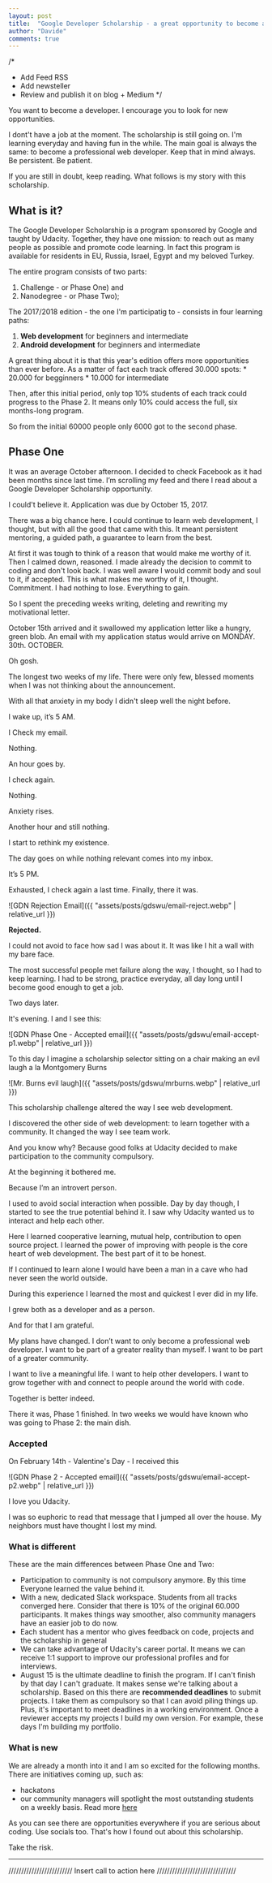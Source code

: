 ```yaml
---
layout: post
title:  "Google Developer Scholarship - a great opportunity to become a developer"
author: "Davide"
comments: true
---
```


/* 
 * Add Feed RSS
 * Add newsteller 
 * Review and publish it on blog + Medium
*/

You want to become a developer. I encourage you to look for new opportunities.

I dont't have a job at the moment. The scholarship is still going on. I'm learning everyday and having fun in the while. 
The main goal is always the same: to become a professional web developer. 
Keep that in mind always. Be persistent. Be patient.

If you are still in doubt, keep reading. What follows is my story with this scholarship.


## What is it?

The Google Developer Scholarship is a program sponsored by Google and taught by Udacity.
Together, they have one mission: to reach out as many people as possible and promote code learning. 
In fact this program is available for residents in EU, Russia, Israel, Egypt and my beloved Turkey. 

The entire program consists of two parts:
1. Challenge - or Phase One) and
2. Nanodegree - or Phase Two);

The 2017/2018 edition - the one I'm participatig to - consists in four learning paths:
1. **Web development** for beginners and intermediate
2. **Android development** for beginners and intermediate

A great thing about it is that this year's edition offers more opportunities than ever before. As a matter of fact each track offered 30.000 spots:
    * 20.000 for begginners
    * 10.000 for intermediate
    
Then, after this initial period, only top 10% students of each track could progress to the Phase 2. It means only 10% could access the full, six months-long program. 

So from the initial 60000 people only 6000 got to the second phase. 

## Phase One
It was an average October afternoon. I decided to check Facebook as it had been months since last time. I’m scrolling my feed and there I read about a Google Developer Scholarship opportunity. 

I could't believe it. Application was due by October 15, 2017. 

There was a big chance here. I could continue to learn web development, I thought, but with all the good that came with this. It meant persistent mentoring, a guided path, a guarantee to learn from the best. 

At first it was tough to think of a reason that would make me worthy of it. 
Then I calmed down, reasoned. I made already the decision to commit to coding and don't look back. I was well aware I would commit body and soul to it, if accepted. This is what makes me worthy of it, I thought. Commitment. I had nothing to lose. Everything to gain. 

So I spent the preceding weeks writing, deleting and rewriting my motivational letter. 

October 15th arrived and it swallowed my application letter like a hungry, green blob. An email with my application status would arrive on MONDAY. 30th. OCTOBER. 

Oh gosh. 

The longest two weeks of my life. There were only few, blessed moments when I was not thinking about the announcement.

With all that anxiety in my body I didn't sleep well the night before. 

I wake up, it’s 5 AM.

I Check my email. 

Nothing. 

An hour goes by. 

I check again. 

Nothing. 

Anxiety rises. 

Another hour and still nothing. 

I start to rethink my existence. 

The day goes on while nothing relevant comes into my inbox. 

It’s 5 PM.

Exhausted, I check again a last time. Finally, there it was. 

![GDN Rejection Email]({{ "assets/posts/gdswu/email-reject.webp" | relative_url }})


**Rejected.**

I could not avoid to face how sad I was about it. It was like I hit a wall with my bare face. 

The most successful people met failure along the way, I thought, so I had to keep learning. I had to be strong, practice everyday, all day long until I become good enough to get a job. 

Two days later.

It's evening. I and I see this:

![GDN Phase One - Accepted email]({{ "assets/posts/gdswu/email-accept-p1.webp" | relative_url }})


To this day I imagine a scholarship selector sitting on a chair making an evil laugh a la Montgomery Burns 

![Mr. Burns evil laugh]({{ "assets/posts/gdswu/mrburns.webp" | relative_url }})


This scholarship challenge altered the way I see web development. 

I discovered the other side of web development: to learn together with a community. It changed the way I see team work.

And you know why? Because good folks at Udacity decided to make participation to the community compulsory. 

At the beginning it bothered me. 

Because I’m an introvert person.

I used to avoid social interaction when possible. Day by day though, I started to see the true potential behind it. I saw why Udacity wanted us to interact and help each other. 

Here I learned cooperative learning, mutual help, contribution to open source project. I learned the power of improving with people is the core heart of web development. The best part of it to be honest. 

If I continued to learn alone I would have been a man in a cave who had never seen the world outside.

During this experience I learned the most and quickest I ever did in my life.

I grew both as a developer and as a person. 

And for that I am grateful.

My plans have changed. I don’t want to only become a professional web developer. I want to be part of a greater reality than myself.
I want to be part of a greater community. 

I want to live a meaningful life. I want to help other developers. I want to grow together with and connect to people around the world with code. 

Together is better indeed.

There it was, Phase 1 finished. In two weeks we would have known who was going to Phase 2: the main dish.

### Accepted
On February 14th - Valentine's Day - I received this 

![GDN Phase 2 - Accepted email]({{ "assets/posts/gdswu/email-accept-p2.webp" | relative_url }})

I love you Udacity.

I was so euphoric to read that message that I jumped all over the house. My neighbors must have thought I lost my mind.

### What is different
These are the main differences between Phase One and Two:
* Participation to community is not compulsory anymore. By this time Everyone learned the value behind it. 
* With a new, dedicated Slack workspace. Students from all tracks converged here. Consider that there is 10% of the original 60.000 participants. It makes things way smoother, also community managers have an easier job to do now.
* Each student has a mentor who gives feedback on code, projects and the scholarship in general
* We can take advantage of Udacity's career portal. It means we can receive 1:1 support to improve our professional profiles and for interviews.
* August 15 is the ultimate deadline to finish the program. If I can't finish by that day I can't     graduate. It makes sense we're talking about a scholarship. 
  Based on this there are **recommended deadlines** to submit projects. 
  I take them as compulsory so that I can avoid piling things up. Plus, it's important to meet deadlines in a working environment. 
  Once a reviewer accepts my projects I build my own version. For example, these days I'm building my portfolio.


### What is new
We are already a month into it and I am so excited for the following months. There are initiatives coming up, such as:
* hackatons
* our community managers will spotlight the most outstanding  students on a weekly basis. Read more [here](https://sites.google.com/knowlabs.com/gdnd2017/updates)

As you can see there are opportunities everywhere if you are serious about coding. Use socials too. That's how I found out about this scholarship. 

Take the risk.

***

/////////////////////////   Insert call to action here ///////////////////////////////























